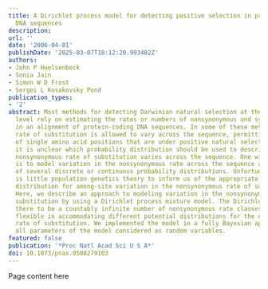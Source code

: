 ```yaml
---
title: A Dirichlet process model for detecting positive selection in protein-coding
  DNA sequences
description:
url: ''
date: '2006-04-01'
publishDate: '2025-03-07T18:12:20.993482Z'
authors:
- John P Huelsenbeck
- Sonia Jain
- Simon W D Frost
- Sergei L Kosakovsky Pond
publication_types:
- '2'
abstract: Most methods for detecting Darwinian natural selection at the molecular
  level rely on estimating the rates or numbers of nonsynonymous and synonymous changes
  in an alignment of protein-coding DNA sequences. In some of these methods, the nonsynonymous
  rate of substitution is allowed to vary across the sequence, permitting the identification
  of single amino acid positions that are under positive natural selection. However,
  it is unclear which probability distribution should be used to describe how the
  nonsynonymous rate of substitution varies across the sequence. One widely used solution
  is to model variation in the nonsynonymous rate across the sequence as a mixture
  of several discrete or continuous probability distributions. Unfortunately, there
  is little population genetics theory to inform us of the appropriate probability
  distribution for among-site variation in the nonsynonymous rate of substitution.
  Here, we describe an approach to modeling variation in the nonsynonymous rate of
  substitution by using a Dirichlet process mixture model. The Dirichlet process allows
  there to be a countably infinite number of nonsynonymous rate classes and is very
  flexible in accommodating different potential distributions for the nonsynonymous
  rate of substitution. We implemented the model in a fully Bayesian approach, with
  all parameters of the model considered as random variables.
featured: false
publication: '*Proc Natl Acad Sci U S A*'
doi: 10.1073/pnas.0508279103
---
```


Page content here